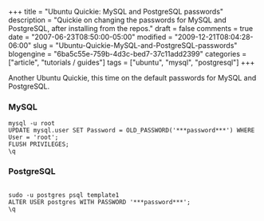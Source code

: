 +++
title = "Ubuntu Quickie: MySQL and PostgreSQL passwords"
description = "Quickie on changing the passwords for MySQL and PostgreSQL, after installing from the repos."
draft = false
comments = true
date = "2007-06-23T08:50:00-05:00"
modified = "2009-12-21T08:04:28-06:00"
slug = "Ubuntu-Quickie-MySQL-and-PostgreSQL-passwords"
blogengine = "6ba5c55e-759b-4d3c-bed7-37c11add2399"
categories = ["article", "tutorials / guides"]
tags = ["ubuntu", "mysql", "postgresql"]
+++

<p>Another Ubuntu Quickie, this time on the default passwords for MySQL and PostgreSQL.</p>
<h3>MySQL</h3>
<pre class="code"><code class="powershell">mysql -u root
UPDATE mysql.user SET Password = OLD_PASSWORD('***password***') WHERE User = 'root';
FLUSH PRIVILEGES;
\q</code></pre>
<h3>PostgreSQL</h3>
<pre class="code"><code class="powershell">
sudo -u postgres psql template1
ALTER USER postgres WITH PASSWORD '***password***';
\q</code></pre>
